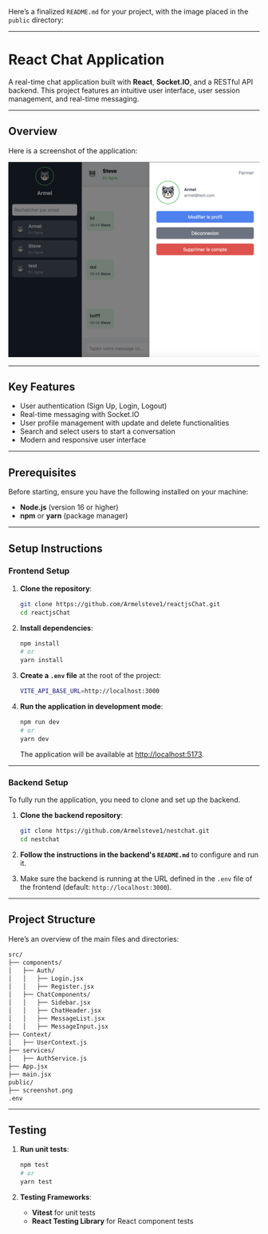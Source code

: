 Here’s a finalized `README.md` for your project, with the image placed in the `public` directory:

---

# **React Chat Application**

A real-time chat application built with **React**, **Socket.IO**, and a RESTful API backend. This project features an intuitive user interface, user session management, and real-time messaging.

---

## **Overview**

Here is a screenshot of the application:

![App Preview](./public/screenshot.png)

---

## **Key Features**

- User authentication (Sign Up, Login, Logout)
- Real-time messaging with Socket.IO
- User profile management with update and delete functionalities
- Search and select users to start a conversation
- Modern and responsive user interface

---

## **Prerequisites**

Before starting, ensure you have the following installed on your machine:

- **Node.js** (version 16 or higher)
- **npm** or **yarn** (package manager)

---

## **Setup Instructions**

### Frontend Setup

1. **Clone the repository**:
   ```bash
   git clone https://github.com/Armelsteve1/reactjsChat.git
   cd reactjsChat
   ```

2. **Install dependencies**:
   ```bash
   npm install
   # or
   yarn install
   ```

3. **Create a `.env` file** at the root of the project:
   ```bash
   VITE_API_BASE_URL=http://localhost:3000
   ```

4. **Run the application in development mode**:
   ```bash
   npm run dev
   # or
   yarn dev
   ```

   The application will be available at [http://localhost:5173](http://localhost:5173).

---

### Backend Setup

To fully run the application, you need to clone and set up the backend.

1. **Clone the backend repository**:
   ```bash
   git clone https://github.com/Armelsteve1/nestchat.git
   cd nestchat
   ```

2. **Follow the instructions in the backend's `README.md`** to configure and run it.

3. Make sure the backend is running at the URL defined in the `.env` file of the frontend (default: `http://localhost:3000`).

---

## **Project Structure**

Here’s an overview of the main files and directories:

```
src/
├── components/
│   ├── Auth/
│   │   ├── Login.jsx
│   │   ├── Register.jsx
│   ├── ChatComponents/
│   │   ├── Sidebar.jsx
│   │   ├── ChatHeader.jsx
│   │   ├── MessageList.jsx
│   │   ├── MessageInput.jsx
├── Context/
│   ├── UserContext.js
├── services/
│   ├── AuthService.js
├── App.jsx
├── main.jsx
public/
├── screenshot.png
.env
```

---

## **Testing**

1. **Run unit tests**:
   ```bash
   npm test
   # or
   yarn test
   ```

2. **Testing Frameworks**:
   - **Vitest** for unit tests
   - **React Testing Library** for React component tests



